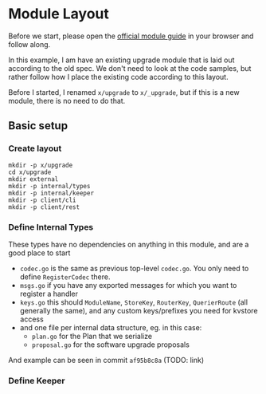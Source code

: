 # Module Layout

Before we start, please open the 
[official module guide](https://github.com/cosmos/cosmos-sdk/blob/master/docs/building-modules/structure.md)
in your browser and follow along.

In this example, I am have an existing upgrade module that is laid out according to the old spec.
We don't need to look at the code samples, but rather follow how I place the existing code according
to this layout.

Before I started, I renamed `x/upgrade` to `x/_upgrade`, but if this is a new module, there is no
need to do that.

## Basic setup

### Create layout

```
mkdir -p x/upgrade
cd x/upgrade
mkdir external
mkdir -p internal/types
mkdir -p internal/keeper
mkdir -p client/cli
mkdir -p client/rest
```

### Define Internal Types

These types have no dependencies on anything in this module, and are a good place to start

* `codec.go` is the same as previous top-level `codec.go`. You only need to define `RegisterCodec` there.
* `msgs.go` if you have any exported messages for which you want to register a handler
* `keys.go` this should `ModuleName`, `StoreKey`, `RouterKey`, `QuerierRoute` (all generally the same), and any custom keys/prefixes you need for kvstore access
* and one file per internal data structure, eg. in this case:
    * `plan.go` for the Plan that we serialize
    * `proposal.go` for the software upgrade proposals

And example can be seen in commit `af95b8c8a` (TODO: link)

### Define Keeper